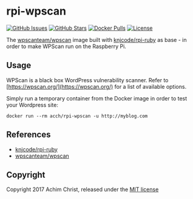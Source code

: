 # rpi-wpscan

[![GitHub Issues](https://img.shields.io/github/issues/acch/rpi-wpscan.svg)](https://github.com/acch/rpi-wpscan/issues) [![GitHub Stars](https://img.shields.io/github/stars/acch/rpi-wpscan.svg?label=github%20%E2%98%85)](https://github.com/acch/rpi-wpscan/) [![Docker Pulls](https://img.shields.io/docker/pulls/acch/rpi-wpscan.svg)](https://hub.docker.com/r/acch/rpi-wpscan/) [![License](https://img.shields.io/github/license/acch/rpi-wpscan.svg)](LICENSE)

The [wpscanteam/wpscan](https://hub.docker.com/r/wpscanteam/wpscan/) image built with [knjcode/rpi-ruby](https://hub.docker.com/r/knjcode/rpi-ruby/) as base - in order to make WPScan run on the Raspberry Pi.

## Usage

WPScan is a black box WordPress vulnerability scanner. Refer to [https://wpscan.org/](https://wpscan.org/) for a list of available options.

Simply run a temporary container from the Docker image in order to test your Wordpress site:

```
docker run --rm acch/rpi-wpscan -u http://myblog.com
```

## References

- [knjcode/rpi-ruby](https://github.com/knjcode/rpi-ruby)
- [wpscanteam/wpscan](https://github.com/wpscanteam/wpscan)

## Copyright

Copyright 2017 Achim Christ, released under the [MIT license](LICENSE)
